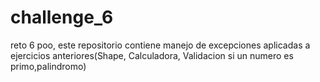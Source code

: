 # challenge_6
reto 6 poo, este repositorio contiene manejo de excepciones aplicadas a ejercicios anteriores(Shape, Calculadora, Validacion si un numero es primo,palindromo)
